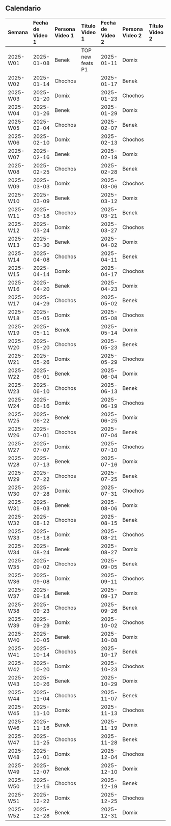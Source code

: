
## Calendario

| Semana   | Fecha de Video 1   | Persona Video 1   | Título Video 1   | Fecha de Video 2   | Persona Video 2   | Título Video 2   |
|:---------|:-------------------|:------------------|:-----------------|:-------------------|:------------------|:-----------------|
| 2025-W01 | 2025-01-08         | Benek             | TOP new feats P1 | 2025-01-11         | Domix             |                  |
| 2025-W02 | 2025-01-14         | Chochos           |                  | 2025-01-17         | Benek             |                  |
| 2025-W03 | 2025-01-20         | Domix             |                  | 2025-01-23         | Chochos           |                  |
| 2025-W04 | 2025-01-26         | Benek             |                  | 2025-01-29         | Domix             |                  |
| 2025-W05 | 2025-02-04         | Chochos           |                  | 2025-02-07         | Benek             |                  |
| 2025-W06 | 2025-02-10         | Domix             |                  | 2025-02-13         | Chochos           |                  |
| 2025-W07 | 2025-02-16         | Benek             |                  | 2025-02-19         | Domix             |                  |
| 2025-W08 | 2025-02-25         | Chochos           |                  | 2025-02-28         | Benek             |                  |
| 2025-W09 | 2025-03-03         | Domix             |                  | 2025-03-06         | Chochos           |                  |
| 2025-W10 | 2025-03-09         | Benek             |                  | 2025-03-12         | Domix             |                  |
| 2025-W11 | 2025-03-18         | Chochos           |                  | 2025-03-21         | Benek             |                  |
| 2025-W12 | 2025-03-24         | Domix             |                  | 2025-03-27         | Chochos           |                  |
| 2025-W13 | 2025-03-30         | Benek             |                  | 2025-04-02         | Domix             |                  |
| 2025-W14 | 2025-04-08         | Chochos           |                  | 2025-04-11         | Benek             |                  |
| 2025-W15 | 2025-04-14         | Domix             |                  | 2025-04-17         | Chochos           |                  |
| 2025-W16 | 2025-04-20         | Benek             |                  | 2025-04-23         | Domix             |                  |
| 2025-W17 | 2025-04-29         | Chochos           |                  | 2025-05-02         | Benek             |                  |
| 2025-W18 | 2025-05-05         | Domix             |                  | 2025-05-08         | Chochos           |                  |
| 2025-W19 | 2025-05-11         | Benek             |                  | 2025-05-14         | Domix             |                  |
| 2025-W20 | 2025-05-20         | Chochos           |                  | 2025-05-23         | Benek             |                  |
| 2025-W21 | 2025-05-26         | Domix             |                  | 2025-05-29         | Chochos           |                  |
| 2025-W22 | 2025-06-01         | Benek             |                  | 2025-06-04         | Domix             |                  |
| 2025-W23 | 2025-06-10         | Chochos           |                  | 2025-06-13         | Benek             |                  |
| 2025-W24 | 2025-06-16         | Domix             |                  | 2025-06-19         | Chochos           |                  |
| 2025-W25 | 2025-06-22         | Benek             |                  | 2025-06-25         | Domix             |                  |
| 2025-W26 | 2025-07-01         | Chochos           |                  | 2025-07-04         | Benek             |                  |
| 2025-W27 | 2025-07-07         | Domix             |                  | 2025-07-10         | Chochos           |                  |
| 2025-W28 | 2025-07-13         | Benek             |                  | 2025-07-16         | Domix             |                  |
| 2025-W29 | 2025-07-22         | Chochos           |                  | 2025-07-25         | Benek             |                  |
| 2025-W30 | 2025-07-28         | Domix             |                  | 2025-07-31         | Chochos           |                  |
| 2025-W31 | 2025-08-03         | Benek             |                  | 2025-08-06         | Domix             |                  |
| 2025-W32 | 2025-08-12         | Chochos           |                  | 2025-08-15         | Benek             |                  |
| 2025-W33 | 2025-08-18         | Domix             |                  | 2025-08-21         | Chochos           |                  |
| 2025-W34 | 2025-08-24         | Benek             |                  | 2025-08-27         | Domix             |                  |
| 2025-W35 | 2025-09-02         | Chochos           |                  | 2025-09-05         | Benek             |                  |
| 2025-W36 | 2025-09-08         | Domix             |                  | 2025-09-11         | Chochos           |                  |
| 2025-W37 | 2025-09-14         | Benek             |                  | 2025-09-17         | Domix             |                  |
| 2025-W38 | 2025-09-23         | Chochos           |                  | 2025-09-26         | Benek             |                  |
| 2025-W39 | 2025-09-29         | Domix             |                  | 2025-10-02         | Chochos           |                  |
| 2025-W40 | 2025-10-05         | Benek             |                  | 2025-10-08         | Domix             |                  |
| 2025-W41 | 2025-10-14         | Chochos           |                  | 2025-10-17         | Benek             |                  |
| 2025-W42 | 2025-10-20         | Domix             |                  | 2025-10-23         | Chochos           |                  |
| 2025-W43 | 2025-10-26         | Benek             |                  | 2025-10-29         | Domix             |                  |
| 2025-W44 | 2025-11-04         | Chochos           |                  | 2025-11-07         | Benek             |                  |
| 2025-W45 | 2025-11-10         | Domix             |                  | 2025-11-13         | Chochos           |                  |
| 2025-W46 | 2025-11-16         | Benek             |                  | 2025-11-19         | Domix             |                  |
| 2025-W47 | 2025-11-25         | Chochos           |                  | 2025-11-28         | Benek             |                  |
| 2025-W48 | 2025-12-01         | Domix             |                  | 2025-12-04         | Chochos           |                  |
| 2025-W49 | 2025-12-07         | Benek             |                  | 2025-12-10         | Domix             |                  |
| 2025-W50 | 2025-12-16         | Chochos           |                  | 2025-12-19         | Benek             |                  |
| 2025-W51 | 2025-12-22         | Domix             |                  | 2025-12-25         | Chochos           |                  |
| 2025-W52 | 2025-12-28         | Benek             |                  | 2025-12-31         | Domix             |                  |


